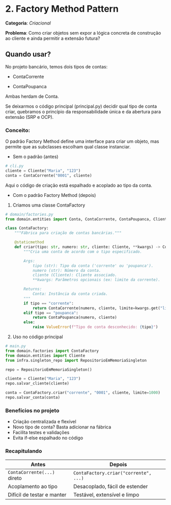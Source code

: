 # 2. Factory Method Pattern

**Categoria**: _Criacional_

**Problema**: Como criar objetos sem expor a lógica concreta de construção ao cliente e ainda permitir a extensão futura?

## Quando usar?
No projeto bancário, temos dois tipos de contas:

* ContaCorrente

* ContaPoupanca

Ambas herdam de Conta.

Se deixarmos o código principal (principal.py) decidir qual tipo de conta criar, quebramos o princípio da responsabilidade única e da abertura para extensão (SRP e OCP).

### Conceito:
O padrão Factory Method define uma interface para criar um objeto, mas permite que as subclasses escolham qual classe instanciar.

* Sem o padrão (antes)
```python
# cli.py
cliente = Cliente("Maria", "123")
conta = ContaCorrente("0001", cliente)
```
Aqui o código de criação está espalhado e acoplado ao tipo da conta.


* Com o padrão Factory Method (depois)

1. Criamos uma classe ContaFactory
```python
# domain/factories.py
from domain.entities import Conta, ContaCorrente, ContaPoupanca, Cliente

class ContaFactory:
    """Fábrica para criação de contas bancárias."""

    @staticmethod
    def criar(tipo: str, numero: str, cliente: Cliente, **kwargs) -> Conta:
        """Cria uma conta de acordo com o tipo especificado.

        Args:
            tipo (str): Tipo da conta ('corrente' ou 'poupanca').
            numero (str): Número da conta.
            cliente (Cliente): Cliente associado.
            **kwargs: Parâmetros opcionais (ex: limite da corrente).

        Returns:
            Conta: Instância da conta criada.
        """
        if tipo == "corrente":
            return ContaCorrente(numero, cliente, limite=kwargs.get("limite", 500))
        elif tipo == "poupanca":
            return ContaPoupanca(numero, cliente)
        else:
            raise ValueError(f"Tipo de conta desconhecido: {tipo}")
```

2. Uso no código principal
```python
# main.py
from domain.factories import ContaFactory
from domain.entities import Cliente
from infra.singleton_repo import RepositorioEmMemoriaSingleton

repo = RepositorioEmMemoriaSingleton()

cliente = Cliente("Maria", "123")
repo.salvar_cliente(cliente)

conta = ContaFactory.criar("corrente", "0001", cliente, limite=1000)
repo.salvar_conta(conta)
```

### Benefícios no projeto

* Criação centralizada e flexível
* Novo tipo de conta? Basta adicionar na fábrica
* Facilita testes e validações
* Evita if-else espalhado no código
  
### Recapitulando

| Antes                       | Depois                                |
| --------------------------- | ------------------------------------- |
| `ContaCorrente(...)` direto | `ContaFactory.criar("corrente", ...)` |
| Acoplamento ao tipo         | Desacoplado, fácil de estender        |
| Difícil de testar e manter  | Testável, extensível e limpo          |
